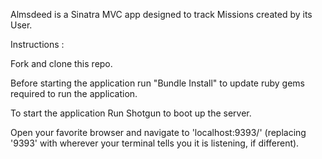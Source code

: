 Almsdeed is a Sinatra MVC app designed to track Missions created by its User.

Instructions :

Fork and clone this repo. 

Before starting the application run "Bundle Install" to update ruby gems required to run the application.

To start the application Run Shotgun to boot up the server.

Open your favorite browser and navigate to 'localhost:9393/' (replacing '9393' with wherever your terminal tells you it is listening, if different).